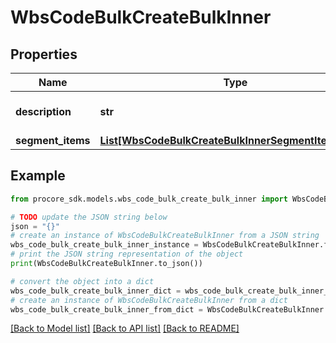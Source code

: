 # WbsCodeBulkCreateBulkInner


## Properties

Name | Type | Description | Notes
------------ | ------------- | ------------- | -------------
**description** | **str** | Description of the wbs code. | [optional] 
**segment_items** | [**List[WbsCodeBulkCreateBulkInnerSegmentItemsInner]**](WbsCodeBulkCreateBulkInnerSegmentItemsInner.md) |  | [optional] 

## Example

```python
from procore_sdk.models.wbs_code_bulk_create_bulk_inner import WbsCodeBulkCreateBulkInner

# TODO update the JSON string below
json = "{}"
# create an instance of WbsCodeBulkCreateBulkInner from a JSON string
wbs_code_bulk_create_bulk_inner_instance = WbsCodeBulkCreateBulkInner.from_json(json)
# print the JSON string representation of the object
print(WbsCodeBulkCreateBulkInner.to_json())

# convert the object into a dict
wbs_code_bulk_create_bulk_inner_dict = wbs_code_bulk_create_bulk_inner_instance.to_dict()
# create an instance of WbsCodeBulkCreateBulkInner from a dict
wbs_code_bulk_create_bulk_inner_from_dict = WbsCodeBulkCreateBulkInner.from_dict(wbs_code_bulk_create_bulk_inner_dict)
```
[[Back to Model list]](../README.md#documentation-for-models) [[Back to API list]](../README.md#documentation-for-api-endpoints) [[Back to README]](../README.md)


